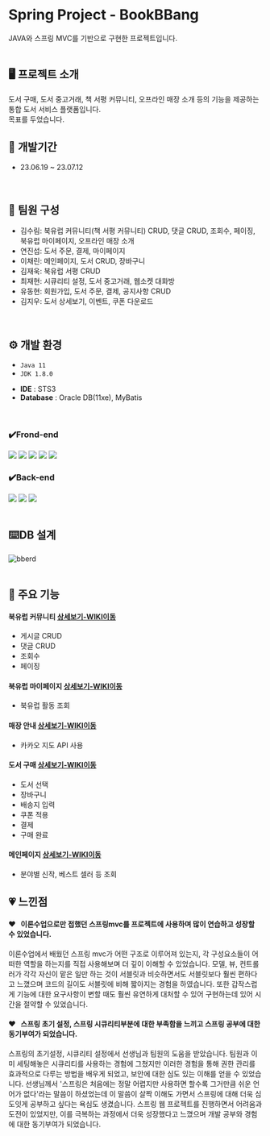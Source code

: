 # Spring Project - BookBBang
JAVA와 스프링 MVC를 기반으로 구현한 프로젝트입니다.  
<br/>

## 🖥 프로젝트 소개
도서 구매, 도서 중고거래, 책 서평 커뮤니티, 오프라인 매장 소개 등의 기능을 제공하는 통합 도서 서비스 플랫폼입니다.  
목표를 두었습니다.
<br/>


## 📅 개발기간
* 23.06.19 ~ 23.07.12  
<br/>

## :two_men_holding_hands: 팀원 구성
 - 김수림: 북유럽 커뮤니티(책 서평 커뮤니티) CRUD, 댓글 CRUD, 조회수, 페이징, 북유럽 마이페이지, 오프라인 매장 소개
 - 연진섭: 도서 주문, 결제, 마이페이지
 - 이채린: 메인페이지, 도서 CRUD, 장바구니
 - 김재욱: 북유럽 서평 CRUD
 - 최재현: 시큐리티 설정, 도서 중고거래, 웹소켓 대화방
 - 유동현: 회원가입, 도서 주문, 결제, 공지사항 CRUD
 - 김지우: 도서 상세보기, 이벤트, 쿠폰 다운로드  
<br/>
  
## ⚙ 개발 환경
* `Java 11`
* `JDK 1.8.0`
- **IDE** : STS3
- **Database** : Oracle DB(11xe), MyBatis  
<br/>

### ✔️Frond-end
<img src="https://img.shields.io/badge/HTML-E34F26?style=for-the-badge&logo=HTML5&logoColor=white"> <img src="https://img.shields.io/badge/Css-1572B6?style=for-the-badge&logo=Css3&logoColor=white"> <img src="https://img.shields.io/badge/JavaScript-F7DF1E?style=for-the-badge&logo=JavaScript&logoColor=white"> <img src="https://img.shields.io/badge/jquery-0769AD?style=for-the-badge&logo=jquery&logoColor=white"> <img src="https://img.shields.io/badge/bootstrap-7952B3?style=for-the-badge&logo=bootstrap&logoColor=white">
### ✔️Back-end
<img src="https://img.shields.io/badge/JAVA-007396?style=for-the-badge&logo=java&logoColor=white"> <img src="https://img.shields.io/badge/spring-6DB33F?style=for-the-badge&logo=spring&logoColor=white"> <img src="https://img.shields.io/badge/oracle-F80000?style=for-the-badge&logo=oracle&logoColor=white">  
<br/>

## :keyboard:DB 설계
![bberd](https://github.com/tnfladl9926/Bookbbang-Spring/assets/134984241/1d63244f-f092-4164-acb5-3b157649a52e)  
<br/>

## 📌 주요 기능

#### 북유럽 커뮤니티 [상세보기-WIKI이동](https://github.com/tnfladl9926/Bookbbang-spring/wiki/%EC%A3%BC%EC%9A%94-%EA%B8%B0%EB%8A%A5-%EC%86%8C%EA%B0%9C(%EB%B6%81%EC%9C%A0%EB%9F%BD-%EC%BB%A4%EB%AE%A4%EB%8B%88%ED%8B%B0))
  - 게시글 CRUD
  - 댓글 CRUD
  - 조회수
  - 페이징

#### 북유럽 마이페이지 [상세보기-WIKI이동](https://github.com/tnfladl9926/Bookbbang-spring/wiki/%EC%A3%BC%EC%9A%94-%EA%B8%B0%EB%8A%A5-%EC%86%8C%EA%B0%9C(%EB%B6%81%EC%9C%A0%EB%9F%BD-%EB%A7%88%EC%9D%B4%ED%8E%98%EC%9D%B4%EC%A7%80))
  - 북유럽 활동 조회

#### 매장 안내 [상세보기-WIKI이동](https://github.com/tnfladl9926/Bookbbang-spring/wiki/%EC%A3%BC%EC%9A%94-%EA%B8%B0%EB%8A%A5-%EC%86%8C%EA%B0%9C(%EB%A7%A4%EC%9E%A5-%EC%95%88%EB%82%B4))
  - 카카오 지도 API 사용

#### 도서 구매 [상세보기-WIKI이동](https://github.com/tnfladl9926/Bookbbang-spring/wiki/%EC%A3%BC%EC%9A%94-%EA%B8%B0%EB%8A%A5-%EC%86%8C%EA%B0%9C(%EB%8F%84%EC%84%9C-%EA%B5%AC%EB%A7%A4))
  - 도서 선택
  - 장바구니
  - 배송지 입력
  - 쿠폰 적용
  - 결제
  - 구매 완료

#### 메인페이지 [상세보기-WIKI이동](https://github.com/tnfladl9926/Bookbbang-spring/wiki/%EC%A3%BC%EC%9A%94-%EA%B8%B0%EB%8A%A5-%EC%86%8C%EA%B0%9C(%EB%A9%94%EC%9D%B8-%ED%8E%98%EC%9D%B4%EC%A7%80))
  - 분야별 신작, 베스트 셀러 등 조회

## :heartpulse: 느낀점  
#### :heart: &nbsp; 이론수업으로만 접했던 스프링mvc를 프로젝트에 사용하며 많이 연습하고 성장할 수 있었습니다.
이론수업에서 배웠던 스프링 mvc가 어떤 구조로 이루어져 있는지, 각 구성요소들이 어떠한 역할을 하는지를 직접 사용해보며 더 깊이 이해할 수 있었습니다. 모델, 뷰, 컨트롤러가 각각 자신이 맡은 일만 하는 것이 서블릿과 비슷하면서도 서블릿보다 훨씬 편하다고 느꼈으며 코드의 길이도 서블릿에 비해 짧아지는 경험을 하였습니다. 또한 갑작스럽게 기능에 대한 요구사항이 변할 때도 훨씬 유연하게 대처할 수 있어 구현하는데 있어 시간을 절약할 수 있었습니다.
#### :heart: &nbsp; 스프링 초기 설정, 스프링 시큐리티부분에 대한 부족함을 느끼고 스프링 공부에 대한 동기부여가 되었습니다.    
스프링의 초기설정, 시큐리티 설정에서 선생님과 팀원의 도움을 받았습니다. 팀원과 이미 세팅해놓은 시큐리티를 사용하는 경험에 그쳤지만 이러한 경험을 통해 권한 관리를 효과적으로 다루는 방법을 배우게 되었고, 보안에 대한 심도 있는 이해를 얻을 수 있었습니다. 선생님께서 '스프링은 처음에는 정말 어렵지만 사용하면 할수록 그거만큼 쉬운 언어가 없다'라는 말씀이 하셨었는데  이 말씀이 살짝 이해도 가면서 스프링에 대해 더욱 심도잇게 공부하고 싶다는 욕심도 생겼습니다. 스프링 웹 프로젝트를 진행하면서 어려움과 도전이 있었지만, 이를 극복하는 과정에서 더욱 성장했다고 느꼈으며 개발 공부와 경험에 대한 동기부여가 되었습니다.
<br/>
